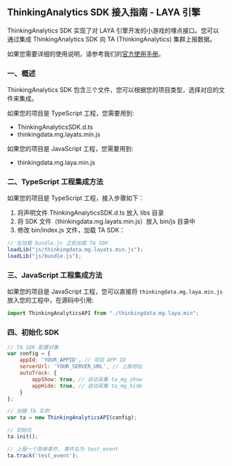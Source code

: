 ## ThinkingAnalytics SDK 接入指南 - LAYA 引擎

ThinkingAnalytics SDK 实现了对 LAYA 引擎开发的小游戏的埋点接口。您可以通过集成 ThinkingAnalytics SDK 向 TA (ThinkingAnalytics) 集群上报数据。

如果您需要详细的使用说明，请参考我们的[官方使用手册](https://docs.thinkingdata.cn/ta-manual/latest/installation/installation_menu/client_sdk/mp_sdk_installation/laya_sdk_installation.html)。

### 一、概述

ThinkingAnalytics SDK 包含三个文件，您可以根据您的项目类型，选择对应的文件来集成。

如果您的项目是 TypeScript 工程，您需要用到:
* ThinkingAnalyticsSDK.d.ts
* thinkingdata.mg.layats.min.js

如果您的项目是 JavaScript 工程，您需要用到:
* thinkingdata.mg.laya.min.js

### 二、TypeScript 工程集成方法

如果您的项目是 TypeScript 工程，接入步骤如下：
1. 将声明文件 ThinkingAnalyticsSDK.d.ts 放入 libs 目录
2. 将 SDK 文件（thinkingdata.mg.layats.min.js）放入 bin/js 目录中
3. 修改 bin/index.js 文件，加载 TA SDK：
```js
// 在加载 bundle.js 之前加载 TA SDK
loadLib("js/thinkingdata.mg.layats.min.js");
loadLib("js/bundle.js");
```

### 三、JavaScript 工程集成方法

如果您的项目是 JavaScript 工程，您可以直接将 `thinkingdata.mg.laya.min.js` 放入您的工程中，在源码中引用:
```js
import ThinkingAnalyticsAPI from "./thinkingdata.mg.laya.min";
```

### 四、初始化 SDK

```js
// TA SDK 配置对象
var config = {
    appId: 'YOUR_APPID', // 项目 APP ID
    serverUrl: 'YOUR_SERVER_URL', // 上报地址
    autoTrack: {
        appShow: true, // 自动采集 ta_mg_show
        appHide: true, // 自动采集 ta_mg_hide
    }
};

// 创建 TA 实例
var ta = new ThinkingAnalyticsAPI(config);

// 初始化
ta.init();

// 上报一个简单事件, 事件名为 test_event
ta.track('test_event');
```
